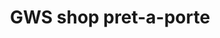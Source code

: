 ---
title: "GWS shop pret-a-porte"
url: /route-nationale-descahos/gws-shop-pret-a-porte/
shop: ropa
---